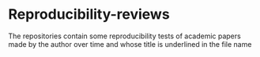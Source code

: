 # Reproducibility-reviews
The repositories contain some reproducibility tests of academic papers made by the author over time and whose title is underlined in the file name
